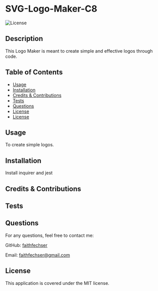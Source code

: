 # SVG-Logo-Maker-C8
![License](https://img.shields.io/badge/License-MIT-blue.svg)

## Description

This Logo Maker is meant to create simple and effective logos through code.

## Table of Contents
- [Usage](#usage)
- [Installation](#installation)
- [Credits & Contributions](#contributions)
- [Tests](#tests)
- [Questions](#questions)
- [License](#license)
- [License](#license)

## Usage

To create simple logos.

## Installation

Install inquirer and jest

## Credits & Contributions



## Tests



## Questions

For any questions, feel free to contact me:

GitHub: [faithfechser](https://github.com/faithfechser)

Email: faithfechser@gmail.com

## License

This application is covered under the MIT license.
